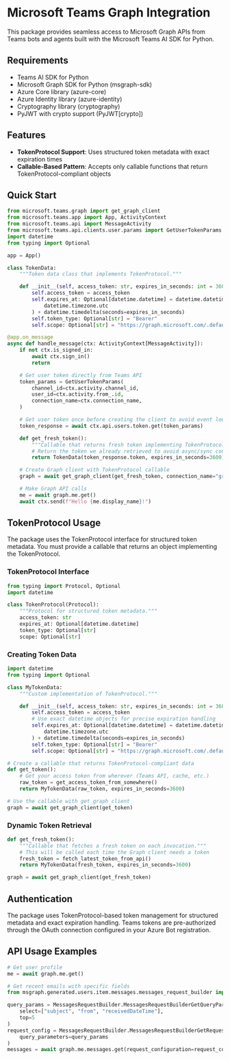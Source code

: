 # Microsoft Teams Graph Integration

This package provides seamless access to Microsoft Graph APIs from Teams bots and agents built with the Microsoft Teams AI SDK for Python.

## Requirements

- Teams AI SDK for Python
- Microsoft Graph SDK for Python (msgraph-sdk)
- Azure Core library (azure-core)
- Azure Identity library (azure-identity)
- Cryptography library (cryptography)
- PyJWT with crypto support (PyJWT[crypto])

## Features

- **TokenProtocol Support**: Uses structured token metadata with exact expiration times
- **Callable-Based Pattern**: Accepts only callable functions that return TokenProtocol-compliant objects

## Quick Start

```python
from microsoft.teams.graph import get_graph_client
from microsoft.teams.app import App, ActivityContext
from microsoft.teams.api import MessageActivity
from microsoft.teams.api.clients.user.params import GetUserTokenParams
import datetime
from typing import Optional

app = App()

class TokenData:
    """Token data class that implements TokenProtocol."""

    def __init__(self, access_token: str, expires_in_seconds: int = 3600):
        self.access_token = access_token
        self.expires_at: Optional[datetime.datetime] = datetime.datetime.now(
            datetime.timezone.utc
        ) + datetime.timedelta(seconds=expires_in_seconds)
        self.token_type: Optional[str] = "Bearer"
        self.scope: Optional[str] = "https://graph.microsoft.com/.default"

@app.on_message
async def handle_message(ctx: ActivityContext[MessageActivity]):
    if not ctx.is_signed_in:
        await ctx.sign_in()
        return

    # Get user token directly from Teams API
    token_params = GetUserTokenParams(
        channel_id=ctx.activity.channel_id,
        user_id=ctx.activity.from_.id,
        connection_name=ctx.connection_name,
    )

    # Get user token once before creating the client to avoid event loop conflicts
    token_response = await ctx.api.users.token.get(token_params)

    def get_fresh_token():
        """Callable that returns fresh token implementing TokenProtocol."""
        # Return the token we already retrieved to avoid async/sync conflicts
        return TokenData(token_response.token, expires_in_seconds=3600)

    # Create Graph client with TokenProtocol callable
    graph = await get_graph_client(get_fresh_token, connection_name="graph")

    # Make Graph API calls
    me = await graph.me.get()
    await ctx.send(f"Hello {me.display_name}!")
```

## TokenProtocol Usage

The package uses the TokenProtocol interface for structured token metadata. You must provide a callable that returns an object implementing the TokenProtocol.

### TokenProtocol Interface

```python
from typing import Protocol, Optional
import datetime

class TokenProtocol(Protocol):
    """Protocol for structured token metadata."""
    access_token: str
    expires_at: Optional[datetime.datetime]
    token_type: Optional[str]
    scope: Optional[str]
```

### Creating Token Data

```python
import datetime
from typing import Optional

class MyTokenData:
    """Custom implementation of TokenProtocol."""

    def __init__(self, access_token: str, expires_in_seconds: int = 3600):
        self.access_token = access_token
        # Use exact datetime objects for precise expiration handling
        self.expires_at: Optional[datetime.datetime] = datetime.datetime.now(
            datetime.timezone.utc
        ) + datetime.timedelta(seconds=expires_in_seconds)
        self.token_type: Optional[str] = "Bearer"
        self.scope: Optional[str] = "https://graph.microsoft.com/.default"

# Create a callable that returns TokenProtocol-compliant data
def get_token():
    # Get your access token from wherever (Teams API, cache, etc.)
    raw_token = get_access_token_from_somewhere()
    return MyTokenData(raw_token, expires_in_seconds=3600)

# Use the callable with get_graph_client
graph = await get_graph_client(get_token)
```

### Dynamic Token Retrieval

```python
def get_fresh_token():
    """Callable that fetches a fresh token on each invocation."""
    # This will be called each time the Graph client needs a token
    fresh_token = fetch_latest_token_from_api()
    return MyTokenData(fresh_token, expires_in_seconds=3600)

graph = await get_graph_client(get_fresh_token)
```

## Authentication

The package uses TokenProtocol-based token management for structured metadata and exact expiration handling. Teams tokens are pre-authorized through the OAuth connection configured in your Azure Bot registration.

## API Usage Examples

```python
# Get user profile
me = await graph.me.get()

# Get recent emails with specific fields
from msgraph.generated.users.item.messages.messages_request_builder import MessagesRequestBuilder

query_params = MessagesRequestBuilder.MessagesRequestBuilderGetQueryParameters(
    select=["subject", "from", "receivedDateTime"],
    top=5
)
request_config = MessagesRequestBuilder.MessagesRequestBuilderGetRequestConfiguration(
    query_parameters=query_params
)
messages = await graph.me.messages.get(request_configuration=request_config)
```
